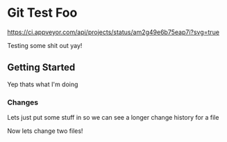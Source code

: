 # Git Test Foo
https://ci.appveyor.com/api/projects/status/am2g49e6b75eap7i?svg=true

Testing some shit out yay!

## Getting Started

Yep thats what I'm doing

### Changes

Lets just put some stuff in so we can see a longer change history for a file

Now lets change two files!
